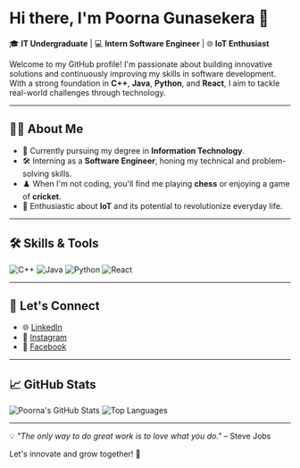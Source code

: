# Hi there, I'm Poorna Gunasekera 👋

🎓 **IT Undergraduate** | 💻 **Intern Software Engineer** | 🌐 **IoT Enthusiast**  

Welcome to my GitHub profile! I'm passionate about building innovative solutions and continuously improving my skills in software development. With a strong foundation in **C++**, **Java**, **Python**, and **React**, I aim to tackle real-world challenges through technology.

---

## 👨‍💻 **About Me**
- 🧩 Currently pursuing my degree in **Information Technology**.
- 🛠️ Interning as a **Software Engineer**, honing my technical and problem-solving skills.
- ♟️ When I'm not coding, you'll find me playing **chess** or enjoying a game of **cricket**.
- 🤖 Enthusiastic about **IoT** and its potential to revolutionize everyday life.

---

## 🛠 **Skills & Tools**
![C++](https://img.shields.io/badge/-C%2B%2B-00599C?style=flat-square&logo=c%2B%2B&logoColor=white)
![Java](https://img.shields.io/badge/-Java-007396?style=flat-square&logo=java&logoColor=white)
![Python](https://img.shields.io/badge/-Python-3776AB?style=flat-square&logo=python&logoColor=white)
![React](https://img.shields.io/badge/-React-61DAFB?style=flat-square&logo=react&logoColor=white)

---

## 🌟 **Let's Connect**
- 🌐 [LinkedIn](https://www.linkedin.com/in/poorna-manodya-gunasekera?utm_source=share&utm_campaign=share_via&utm_content=profile&utm_medium=android_app)
- 📸 [Instagram](https://www.instagram.com/poorna_manodya/profilecard/?igsh=dDZzbW9xeG8xbTJw)
- 📘 [Facebook](https://www.facebook.com/share/19op5Puvwv/?mibextid=qi2Omg)

---

## 📈 **GitHub Stats**
![Poorna's GitHub Stats](https://github-readme-stats.vercel.app/api?username=IT21161674&show_icons=true&theme=radical)
![Top Languages](https://github-readme-stats.vercel.app/api/top-langs/?username=IT21161674&layout=compact&theme=radical&cache_seconds=86400)

---

💡 _"The only way to do great work is to love what you do."_ – Steve Jobs  

Let's innovate and grow together! 🚀
